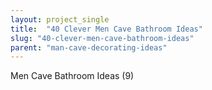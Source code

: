 ```yaml
---
layout: project_single
title:  "40 Clever Men Cave Bathroom Ideas"
slug: "40-clever-men-cave-bathroom-ideas"
parent: "man-cave-decorating-ideas"
---
```

Men Cave Bathroom Ideas (9)